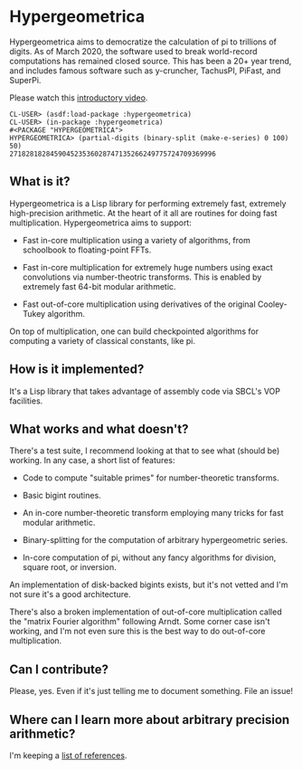 # Hypergeometrica

Hypergeometrica aims to democratize the calculation of pi to trillions of digits. As of March 2020, the software used to break world-record computations has remained closed source. This has been a 20+ year trend, and includes famous software such as y-cruncher, TachusPI, PiFast, and SuperPi. 

Please watch this [introductory video](https://www.youtube.com/watch?v=XanjZw5hPvE).

```
CL-USER> (asdf:load-package :hypergeometrica)
CL-USER> (in-package :hypergeometrica)
#<PACKAGE "HYPERGEOMETRICA">
HYPERGEOMETRICA> (partial-digits (binary-split (make-e-series) 0 100) 50)
271828182845904523536028747135266249775724709369996
```

## What is it?

Hypergeometrica is a Lisp library for performing extremely fast, extremely high-precision arithmetic. At the heart of it all are routines for doing fast multiplication. Hypergeometrica aims to support:

- Fast in-core multiplication using a variety of algorithms, from schoolbook to floating-point FFTs.

- Fast in-core multiplication for extremely huge numbers using exact convolutions via number-theotric transforms. This is enabled by extremely fast 64-bit modular arithmetic.

- Fast out-of-core multiplication using derivatives of the original Cooley-Tukey algorithm.

On top of multiplication, one can build checkpointed algorithms for computing a variety of classical constants, like pi.


## How is it implemented?

It's a Lisp library that takes advantage of assembly code via SBCL's VOP facilities.


## What works and what doesn't?

There's a test suite, I recommend looking at that to see what (should be) working. In any case, a short list of features:

- Code to compute "suitable primes" for number-theoretic transforms.

- Basic bigint routines.

- An in-core number-theoretic transform employing many tricks for fast modular arithmetic.

- Binary-splitting for the computation of arbitrary hypergeometric series.

- In-core computation of pi, without any fancy algorithms for division, square root, or inversion.

An implementation of disk-backed bigints exists, but it's not vetted and I'm not sure it's a good architecture.

There's also a broken implementation of out-of-core multiplication called the "matrix Fourier algorithm" following Arndt. Some corner case isn't working, and I'm not even sure this is the best way to do out-of-core multiplication.

## Can I contribute?

Please, yes. Even if it's just telling me to document something. File an issue!


## Where can I learn more about arbitrary precision arithmetic?

I'm keeping a [list of references](REFERENCES.md).

